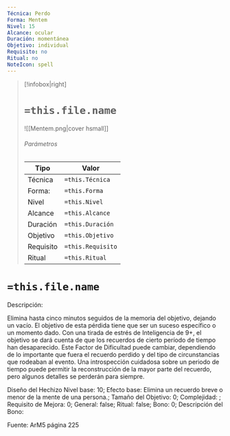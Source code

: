 ```yaml
---
Técnica: Perdo
Forma: Mentem
Nivel: 15
Alcance: ocular 
Duración: momentánea  
Objetivo: individual
Requisito: no
Ritual: no
NoteIcon: spell
---
```


> [!infobox|right]
> # `=this.file.name`
> ![[Mentem.png|cover hsmall]]
> ###### Parámetros
> Tipo |  Valor |
> ---|---|
> Técnica  | `=this.Técnica`  |
> Forma: | `=this.Forma`  |
> Nivel | `=this.Nivel`  |
> Alcance | `=this.Alcance` |
> Duración | `=this.Duración` |
> Objetivo | `=this.Objetivo` |
> Requisito | `=this.Requisito` |
> Ritual | `=this.Ritual` |

# `=this.file.name`
Descripción: <p>Elimina hasta cinco minutos seguidos de la memoria del objetivo, dejando un vacío. El objetivo de esta pérdida tiene que ser un suceso específico o un momento dado. Con una tirada de estrés de Inteligencia de 9+, el objetivo se dará cuenta de que los recuerdos de cierto período de tiempo han desaparecido. Este Factor de Dificultad puede cambiar, dependiendo de lo importante que fuera el recuerdo perdido y del tipo de circunstancias que rodeaban al evento. Una introspección cuidadosa sobre un periodo de tiempo puede permitir la reconstrucción de la mayor parte del recuerdo, pero algunos detalles se perderán para siempre.</p>

Diseño del Hechizo
Nivel base: 10; Efecto base: Elimina un recuerdo breve o menor de la mente de una persona.;  Tamaño del Objetivo: 0; Complejidad: ; Requisito de Mejora: 0; General: false; Ritual: false; Bono: 0; Descripción del Bono: 

Fuente: ArM5 página 225
